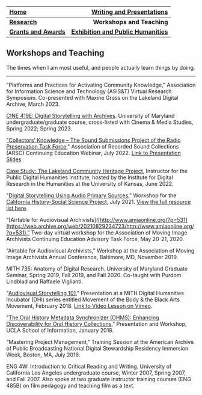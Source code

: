 | **[Home](https://ssapienza.github.io/ssapienza/)**      | **[Writing and Presentations](/writing-presentations.md)** |
| :----------- | -----------: |
| **[Research](/research.md)**          | **Workshops and Teaching**       |
|   **[Grants and Awards](/grants-awards.md)**   | **[Exhibition and Public Humanities](/exhibition-publichumanities.md)**      |

## Workshops and Teaching ##

The times when I am most useful, and people actually learn things by doing. 

---
"Platforms and Practices for Activating Community Knowledge," Association for Information Science and Technology (ASIS&T) Virtual Research Symposium. Co-presented with Maxine Gross on the Lakeland Digital Archive, March 2023.

[CINE 419E: Digital Storytelling with Archives](https://app.testudo.umd.edu/soc/202201/CINE/CINE419E). University of Maryland undergraduate/graduate course, cross-listed with Cinema & Media Studies, Spring 2022; Spring 2023.

["Collectors’ Knowledge – The Sound Submissions Project of the Radio Preservation Task Force](https://www.arsc-audio.org/pdf/ARSC_webinar_20220728_CollectorsKnowledge_flyer.pdf)," Association of Recorded Sound Collections (ARSC) Continuing Education Webinar, July 2022. [Link to Presentation Slides](https://www.canva.com/design/DAFHi7x7ef4/PrncEl6CnUV-xO6yCA2zNw/view?utm_content=DAFHi7x7ef4&utm_campaign=designshare&utm_medium=link&utm_source=publishsharelink)

[Case Study: The Lakeland Community Heritage Project](https://publicdh.org/case-studies/lakeland-community-heritage-project/), Instructor for the Public Digital Humanities Institute, hosted by the Institute for Digital Research in the Humanities at the University of Kansas, June 2022.

"[Digital Storytelling Using Audio Primary Sources](https://prezi.com/view/0m6CZbn09IWije3JeUva/)," Workshop for the [California History-Social Science Project](https://chssp.sf.ucdavis.edu/events/digital-storytelling-using-audio-primary-sources-workshop), July 2021. [View the full resource list here](https://airtable.com/shrJpBTuqaRDcpnQr).

“[Airtable for Audiovisual Archivists]([http://www.amiaonline.org/?p=531](https://web.archive.org/web/20210829234723/http://www.amiaonline.org/?p=531),” Two-day virtual workshop for the Association of Moving Image Archivists Continuing Education Advisory Task Force, May 20-21, 2020.

“Airtable for Audiovisual Archivists,” Workshop at the Association of Moving Image Archivists Annual Conference, Baltimore, MD, November 2019.

MITH 735: Anatomy of Digital Research. University of Maryland Graduate Seminar, Spring 2019, Fall 2019, and Fall 2020. Co-taught with Purdom Lindblad and Raffaele Viglianti.

"[Audiovisual Storytelling 101](https://docs.google.com/document/d/10Fa-h4sCo0j-CotG9bBRaX4SiRV2VrXkN3aQKBNwhG4/edit?usp=sharing)," Presentation at a MITH Digital Humanities Incubator (DHI) series entitled Movement of the Body & the Black Arts Movement, February 2018. [Link to Video Lesson on Vimeo](https://vimeo.com/254377275).

"[The Oral History Metadata Synchronizer (OHMS): Enhancing Discoverability for Oral History Collections](/documents/ohms-workshop.pdf)," Presentation and Workshop, UCLA School of Information, January 2018.

“Mastering Project Management,” Training Session at the American Archive of Public Broadcasting National Digital Stewardship Residency Immersion Week, Boston, MA, July 2016.

ENG 4W: Introduction to Critical Reading and Writing. University of California Los Angeles undergraduate course, Winter 2007, Spring 2007, and Fall 2007. Also spoke at two graduate instructor training courses (ENG 485B) on film pedagogy and teaching film as a text.
